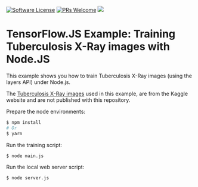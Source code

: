 [![Software License](https://img.shields.io/badge/license-MIT-brightgreen.svg?style=flat-square)](LICENSE)
[![PRs Welcome](https://img.shields.io/badge/PRs-welcome-brightgreen.svg?style=flat-square)](http://makeapullrequest.com)
[![](https://ga4gh.azurewebsites.net/api?repo=tfjs-tuberculosis)](https://github.com/SaschaDittmann/gaforgithub)

# TensorFlow.JS Example: Training Tuberculosis X-Ray images with Node.JS

This example shows you how to train Tuberculosis X-Ray images (using the layers API) under Node.js.

The [Tuberculosis X-Ray images](https://www.kaggle.com/kmader/pulmonary-chest-xray-abnormalities) used in this example, are from the Kaggle website and are not published with this repository.

Prepare the node environments:
```sh
$ npm install
# Or
$ yarn
```

Run the training script:
```sh
$ node main.js
```

Run the local web server script:
```sh
$ node server.js
```
